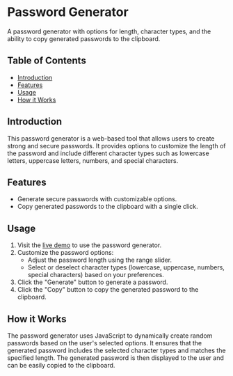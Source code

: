 # Password Generator

A password generator with options for length, character types, and the ability to copy generated passwords to the clipboard.

## Table of Contents

- [Introduction](#introduction)
- [Features](#features)
- [Usage](#usage)
- [How it Works](#how-it-works)

## Introduction

This password generator is a web-based tool that allows users to create strong and secure passwords. It provides options to customize the length of the password and include different character types such as lowercase letters, uppercase letters, numbers, and special characters.

## Features

- Generate secure passwords with customizable options.
- Copy generated passwords to the clipboard with a single click.

## Usage

1. Visit the [live demo](https://secure-key-generator.netlify.app/) to use the password generator.
2. Customize the password options:
   - Adjust the password length using the range slider.
   - Select or deselect character types (lowercase, uppercase, numbers, special characters) based on your preferences.
3. Click the "Generate" button to generate a password.
4. Click the "Copy" button to copy the generated password to the clipboard.

## How it Works

The password generator uses JavaScript to dynamically create random passwords based on the user's selected options. It ensures that the generated password includes the selected character types and matches the specified length. The generated password is then displayed to the user and can be easily copied to the clipboard.

